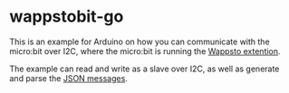 # wappstobit-go

This is an example for Arduino on how you can communicate with the micro:bit over I2C, where the micro:bit is running the [Wappsto extention](https://github.com/Wappsto/pxt-wappsto).

The example can read and write as a slave over I2C, as well as generate and parse the [JSON messages](https://github.com/Wappsto/pxt-wappsto/tree/master/documentation).
